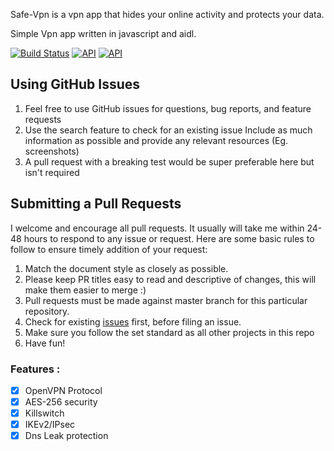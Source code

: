 Safe-Vpn is a vpn app that hides your online activity and protects your data.

Simple Vpn app written in javascript and aidl.

[![Build Status](https://travis-ci.org/gayanvoice/android-vpn-client-ics-openvpn.svg?branch=master)](https://travis-ci.org/gayanvoice/android-vpn-client-ics-openvpn) [![API](https://img.shields.io/badge/API-22%2B-brightgreen.svg?style=flat)](https://android-arsenal.com/api?level=22) [![API](https://img.shields.io/badge/API-21%2B-brightgreen.svg?style=flat)](https://android-arsenal.com/api?level=21)

## Using GitHub Issues
1. Feel free to use GitHub issues for questions, bug reports, and feature requests
1. Use the search feature to check for an existing issue
Include as much information as possible and provide any relevant resources (Eg. screenshots)
1. A pull request with a breaking test would be super preferable here but isn't required

## Submitting a Pull Requests
I welcome and encourage all pull requests. It usually will take me within 24-48 hours to respond to any issue or request. Here are some basic rules to follow to ensure timely addition of your request:

1. Match the document style as closely as possible.
1. Please keep PR titles easy to read and descriptive of changes, this will make them easier to merge :)
1. Pull requests must be made against master branch for this particular repository.
1. Check for existing [issues](https://github.com/tinycellstuan/Safe-VPN/issues) first, before filing an issue.
1. Make sure you follow the set standard as all other projects in this repo
1. Have fun!

### Features :

- [x] OpenVPN Protocol
- [x] AES-256 security
- [x] Killswitch
- [x] IKEv2/IPsec
- [x] Dns Leak protection
